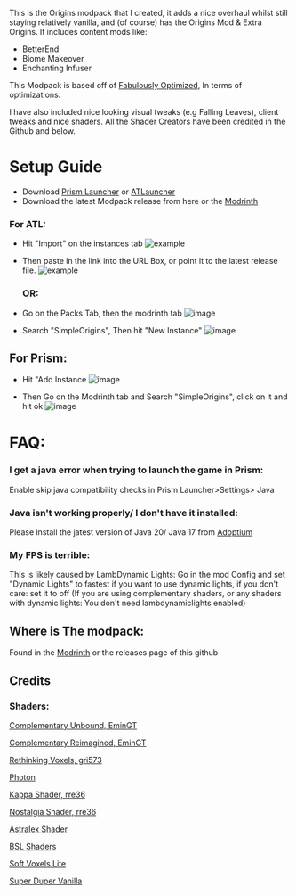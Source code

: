 
This is the Origins modpack that I created, it adds a nice overhaul whilst still staying relatively vanilla, and (of course) has the Origins Mod & Extra Origins. It includes content mods like: 

- BetterEnd 
- Biome Makeover 
- Enchanting Infuser 

This Modpack is based off of [Fabulously Optimized](https://modrinth.com/modpack/fabulously-optimized), In terms of optimizations. 

I have also included nice looking visual tweaks (e.g Falling Leaves), client tweaks and nice shaders. All the Shader Creators have been credited in the Github and below. 


# Setup Guide 

- Download [Prism Launcher](https://prismlauncher.org) or [ATLauncher](https://atlauncher.com/)
- Download the latest Modpack release from here or the [Modrinth](https://modrinth.com/modpack/simpleorigins/settings)
### For ATL: 

- Hit "Import" on the instances tab ![example](https://github.com/Zainothy/SimpleOrigins/assets/121804603/9cd60171-e7a1-44c1-835c-2b522b41ecef)

- Then paste in the link into the URL Box, or point it to the latest release file. ![example](https://github.com/Zainothy/SimpleOrigins/assets/121804603/e6ed4f11-e5d4-4d5b-a7ed-968f603e3b8d)

  ### OR: 

- Go on the Packs Tab, then the modrinth tab ![image](https://github.com/Zainothy/SimpleOrigins/assets/121804603/91780573-29cf-4072-a75a-3d604d982a1b)
- Search "SimpleOrigins", Then hit "New Instance"  ![image](https://github.com/Zainothy/SimpleOrigins/assets/121804603/3858cef7-9e9f-4d2c-9fb0-70e2627e98ad)


  
## For Prism:

- Hit "Add Instance ![image](https://github.com/Zainothy/SimpleOrigins/assets/121804603/d7017f1c-221d-49a1-958c-844d501d8006)

- Then Go on the Modrinth tab and Search "SimpleOrigins", click on it and hit ok ![image](https://github.com/Zainothy/SimpleOrigins/assets/121804603/99c805f0-e296-423e-b494-b22b37e60624)

  
# FAQ:
### I get a java error when trying to launch the game in Prism:
Enable skip  java compatibility checks in Prism Launcher>Settings> Java 

### Java isn't working properly/ I don't have it installed: 
Please install the jatest version of Java 20/ Java 17 from [Adoptium](https://adoptium.net/temurin/releases/) 

### My FPS is terrible: 
This is likely caused by LambDynamic Lights: 
Go in the mod Config and set "Dynamic Lights" to fastest if you want to use dynamic lights, if you don't care: set it to off
(If you are using complementary shaders, or any shaders with dynamic lights: You don't need lambdynamiclights enabled)

## Where is The modpack: 
Found in the [Modrinth](https://modrinth.com/modpack/simpleorigins/) or the releases page of this github
## Credits
  ### Shaders:
  [Complementary Unbound, EminGT](https://modrinth.com/shader/complementary-unbound)
  
  [Complementary Reimagined, EminGT](https://modrinth.com/shader/complementary-reimagined/version/latest)
  
  [Rethinking Voxels, gri573](https://modrinth.com/shader/rethinking-voxels)
  
  [Photon](https://github.com/sixthsurge/photon/)
  
  [Kappa Shader, rre36](https://www.curseforge.com/minecraft/shaders/kappa-shader-by-rre36)
  
  [Nostalgia Shader, rre36](https://modrinth.com/shader/nostalgia-shader/version/5.0)

  [Astralex Shader](https://modrinth.com/shader/astralex)

  [BSL Shaders](https://modrinth.com/shader/bsl-shaders)
  
  [Soft Voxels Lite](https://modrinth.com/shader/soft-voxels-lite)
  
  [Super Duper Vanilla](https://modrinth.com/shader/super-duper-vanilla) 


